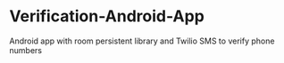 # Verification-Android-App
Android app with room persistent library and Twilio SMS to verify phone numbers
